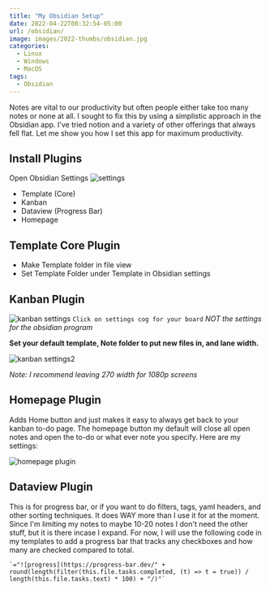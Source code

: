 ```yaml
---
title: "My Obsidian Setup"
date: 2022-04-22T08:32:54-05:00
url: /obsidian/
image: images/2022-thumbs/obsidian.jpg
categories:
  - Linux
  - Windows
  - MacOS
tags:
  - Obsidian
---
```


 Notes are vital to our productivity but often people either take too many notes or none at all. I sought to fix this by using a simplistic approach in the Obsidian app. I've tried notion and a variety of other offerings that always fell flat. Let me show you how I set this app for maximum productivity.
<!--more-->
## Install Plugins
Open Obsidian Settings
![settings](../images/2022/04-obsidian/plugins.png)

- Template (Core)
- Kanban
- Dataview (Progress Bar)
- Homepage

## Template Core Plugin
- Make Template folder in file view
- Set Template Folder under Template in Obsidian settings

## Kanban Plugin
![kanban settings](../images/2022/04-obsidian/kanban-settings.png)
`Click on settings cog for your board`
_NOT the settings for the obsidian program_

**Set your default template, Note folder to put new files in, and lane width.**

![kanban settings2](../images/2022/04-obsidian/kanban-settings2.png)

_Note: I recommend leaving 270 width for 1080p screens_

## Homepage Plugin
Adds Home button and just makes it easy to always get back to your kanban to-do page. The homepage button my default will close all open notes and open the to-do or what ever note you specify. Here are my settings:

![homepage plugin](../images/2022/04-obsidian/homepage.png)

## Dataview Plugin
This is for progress bar, or if you want to do filters, tags, yaml headers, and other sorting techniques. It does WAY more than I use it for at the moment. Since I'm limiting my notes to maybe 10-20 notes I don't need the other stuff, but it is there incase I expand. For now, I will use the following code in my templates to add a progress bar that tracks any checkboxes and how many are checked compared to total. 

```
`="![progress](https://progress-bar.dev/" + round(length(filter(this.file.tasks.completed, (t) => t = true)) / length(this.file.tasks.text) * 100) + "/)"`
```

